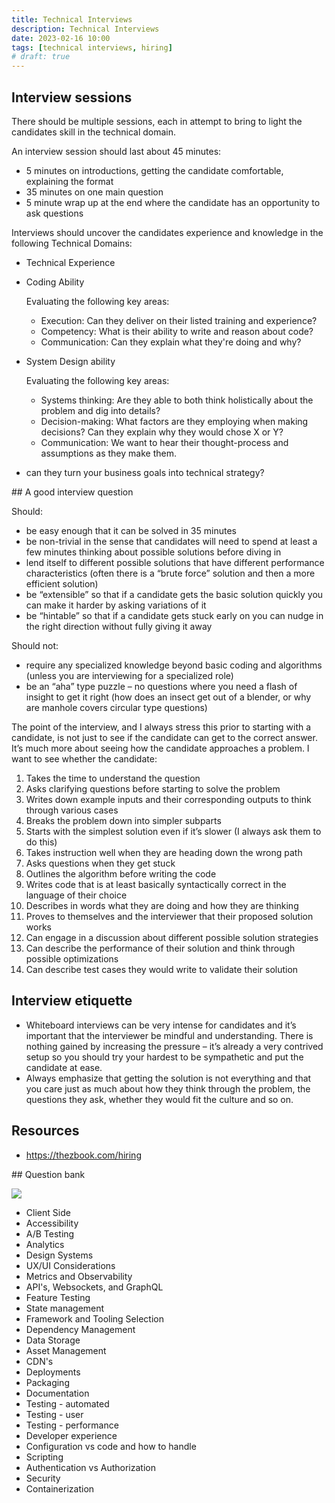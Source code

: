 ```yaml
---
title: Technical Interviews
description: Technical Interviews
date: 2023-02-16 10:00
tags: [technical interviews, hiring]
# draft: true
---
```


## Interview sessions

There should be multiple sessions, each in attempt to bring to light the candidates skill in the technical domain.

An interview session should last about 45 minutes:

- 5 minutes on introductions, getting the candidate comfortable, explaining the format
- 35 minutes on one main question
- 5 minute wrap up at the end where the candidate has an opportunity to ask questions

Interviews should uncover the candidates experience and knowledge in the following Technical Domains:

- Technical Experience

- Coding Ability

  Evaluating the following key areas:

  - Execution: Can they deliver on their listed training and experience?
  - Competency: What is their ability to write and reason about code?
  - Communication: Can they explain what they're doing and why?

- System Design ability

  Evaluating the following key areas:

  - Systems thinking: Are they able to both think holistically about the problem and dig into details?
  - Decision-making: What factors are they employing when making decisions? Can they explain why they would chose X or Y?
  - Communication: We want to hear their thought-process and assumptions as they make them.

- can they turn your business goals into technical strategy?

## A good interview question

Should:

- be easy enough that it can be solved in 35 minutes
- be non-trivial in the sense that candidates will need to spend at least a few minutes thinking about possible solutions before diving in
- lend itself to different possible solutions that have different performance characteristics (often there is a “brute force” solution and then a more efficient solution)
- be “extensible” so that if a candidate gets the basic solution quickly you can make it harder by asking variations of it
- be “hintable” so that if a candidate gets stuck early on you can nudge in the right direction without fully giving it away

Should not:

- require any specialized knowledge beyond basic coding and algorithms (unless you are interviewing for a specialized role)
- be an “aha” type puzzle – no questions where you need a flash of insight to get it right (how does an insect get out of a blender, or why are manhole covers circular type questions)

The point of the interview, and I always stress this prior to starting with a candidate, is not just to see if the candidate can get to the correct answer. It’s much more about seeing how the candidate approaches a problem. I want to see whether the candidate:

1. Takes the time to understand the question
1. Asks clarifying questions before starting to solve the problem
1. Writes down example inputs and their corresponding outputs to think through various cases
1. Breaks the problem down into simpler subparts
1. Starts with the simplest solution even if it’s slower (I always ask them to do this)
1. Takes instruction well when they are heading down the wrong path
1. Asks questions when they get stuck
1. Outlines the algorithm before writing the code
1. Writes code that is at least basically syntactically correct in the language of their choice
1. Describes in words what they are doing and how they are thinking
1. Proves to themselves and the interviewer that their proposed solution works
1. Can engage in a discussion about different possible solution strategies
1. Can describe the performance of their solution and think through possible optimizations
1. Can describe test cases they would write to validate their solution

## Interview etiquette

- Whiteboard interviews can be very intense for candidates and it’s important that the interviewer be mindful and understanding. There is nothing gained by increasing the pressure – it’s already a very contrived setup so you should try your hardest to be sympathetic and put the candidate at ease.
- Always emphasize that getting the solution is not everything and that you care just as much about how they think through the problem, the questions they ask, whether they would fit the culture and so on.

## Resources

- https://thezbook.com/hiring

## Question bank

![](/images/Engineering%20Diagrams%20-%20engineering-venn.jpg)

- Client Side
- Accessibility
- A/B Testing
- Analytics
- Design Systems
- UX/UI Considerations
- Metrics and Observability
- API's, Websockets, and GraphQL
- Feature Testing
- State management
- Framework and Tooling Selection
- Dependency Management
- Data Storage
- Asset Management
- CDN's
- Deployments
- Packaging
- Documentation
- Testing - automated
- Testing - user
- Testing - performance
- Developer experience
- Configuration vs code and how to handle
- Scripting
- Authentication vs Authorization
- Security
- Containerization
